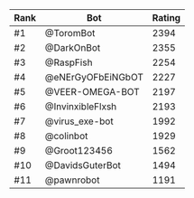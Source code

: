 Rank|Bot|Rating
---|---|---
#1|@ToromBot|2394
#2|@DarkOnBot|2355
#3|@RaspFish|2254
#4|@eNErGyOFbEiNGbOT|2227
#5|@VEER-OMEGA-BOT|2197
#6|@InvinxibleFlxsh|2193
#7|@virus_exe-bot|1992
#8|@colinbot|1929
#9|@Groot123456|1562
#10|@DavidsGuterBot|1494
#11|@pawnrobot|1191
